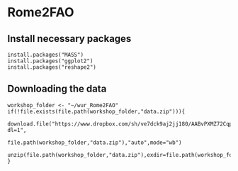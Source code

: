 # Rome2FAO

## Install necessary packages

    install.packages("MASS")
    install.packages("ggplot2")
    install.packages("reshape2")

## Downloading the data ####

    workshop_folder <- "~/wur_Rome2FAO" 
    if(!file.exists(file.path(workshop_folder,"data.zip"))){
      download.file("https://www.dropbox.com/sh/ve7dck9aj2jj180/AABvPXMZ72CqpQN8s1tmOhm2a?dl=1",
                    file.path(workshop_folder,"data.zip"),"auto",mode="wb")
      unzip(file.path(workshop_folder,"data.zip"),exdir=file.path(workshop_folder,"data"))
    }
